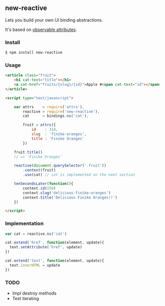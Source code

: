## new-reactive

Lets you build your own UI binding abstractions.

It's based on [observable attributes](http://github.com/attrio/attr).

### Install

```bash
$ npm install new-reactive
```

### Usage

```html
<article class="fruit">
    <h1 cat-text="title"></h1>
    <a cat-href="fruits/{slug}/{id}">Apple #<span cat-text="id"></span></h1>
</article>

<script type="text/javascript">

    var attrs    = require('attrs'),
        reactive = require('new-reactive'),
        cat      = bindings.ns('cat'),

        fruit = attrs({
            id    : 314,
            slug  : 'finike-oranges',
            title : 'Finike Oranges'
        })

    fruit.title()
    // => 'Finike Oranges'

    reactive(document.querySelector('.fruit'))
        .context(fruit)
        .use(cat) // cat is implemented on the next section

    tenSecondsLater(function(){
        context.id(156)
        context.slug('delicious-finike-oranges')
        context.title('Delicious Finike Oranges!!')
    })

</script>
```

### Implementation

```js
var cat = reactive.ns('cat')

cat.extend('href', function(element, update){
  text.setAttribute('href', update)
})

cat.extend('text', function(element, update){
  text.innerHTML = update
})
```

### TODO

* Impl destroy methods
* Test iterating
